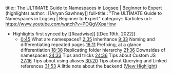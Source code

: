title:: The ULTIMATE Guide to Namespaces in Logseq | Beginner to Expert (highlights)
author:: [[Aryan Sawhney]]
full-title:: "The ULTIMATE Guide to Namespaces in Logseq | Beginner to Expert"
category:: #articles
url:: https://www.youtube.com/watch?v=POQgVXpaHxw

- Highlights first synced by [[Readwise]] [[Dec 19th, 2022]]
	- [0:45](https://www.youtube.com/watch?v=POQgVXpaHxw&t=45s) What are namespaces? [2:35](https://www.youtube.com/watch?v=POQgVXpaHxw&t=155s) Inheritance [9:33](https://www.youtube.com/watch?v=POQgVXpaHxw&t=573s) Naming and differentiating repeated pages [16:11](https://www.youtube.com/watch?v=POQgVXpaHxw&t=971s) Prefixing, at a glance differentiation [18:38](https://www.youtube.com/watch?v=POQgVXpaHxw&t=1118s) Replicating folder hierarchy [21:36](https://www.youtube.com/watch?v=POQgVXpaHxw&t=1296s) Downsides of namespaces [24:33](https://www.youtube.com/watch?v=POQgVXpaHxw&t=1473s) Tips and tricks [24:36](https://www.youtube.com/watch?v=POQgVXpaHxw&t=1476s) Tips about Custom JS [27:16](https://www.youtube.com/watch?v=POQgVXpaHxw&t=1636s) Tips about using aliases [30:20](https://www.youtube.com/watch?v=POQgVXpaHxw&t=1820s) Tips about Querying and Linked references [31:53](https://www.youtube.com/watch?v=POQgVXpaHxw&t=1913s) A little note about the backend ([View Highlight](https://read.readwise.io/read/01gmmg3tdqdcn6mn5h6vrjtyfk))